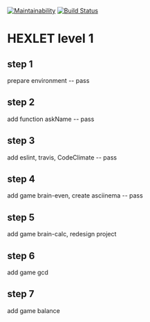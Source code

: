 [![Maintainability](https://api.codeclimate.com/v1/badges/cde6ba2cc734a4185669/maintainability)](https://codeclimate.com/github/Badasper/project-lvl1-s168/maintainability)
[![Build Status](https://travis-ci.org/Badasper/project-lvl1-s168.svg?branch=master)](https://travis-ci.org/Badasper/project-lvl1-s168)
# HEXLET level 1
## step 1
prepare environment -- pass 
## step 2
add function askName -- pass
## step 3
add eslint, travis, CodeClimate -- pass
## step 4
add game brain-even, create asciinema -- pass
## step 5
add game brain-calc, redesign project
## step 6
add game gcd
## step 7
add game balance
